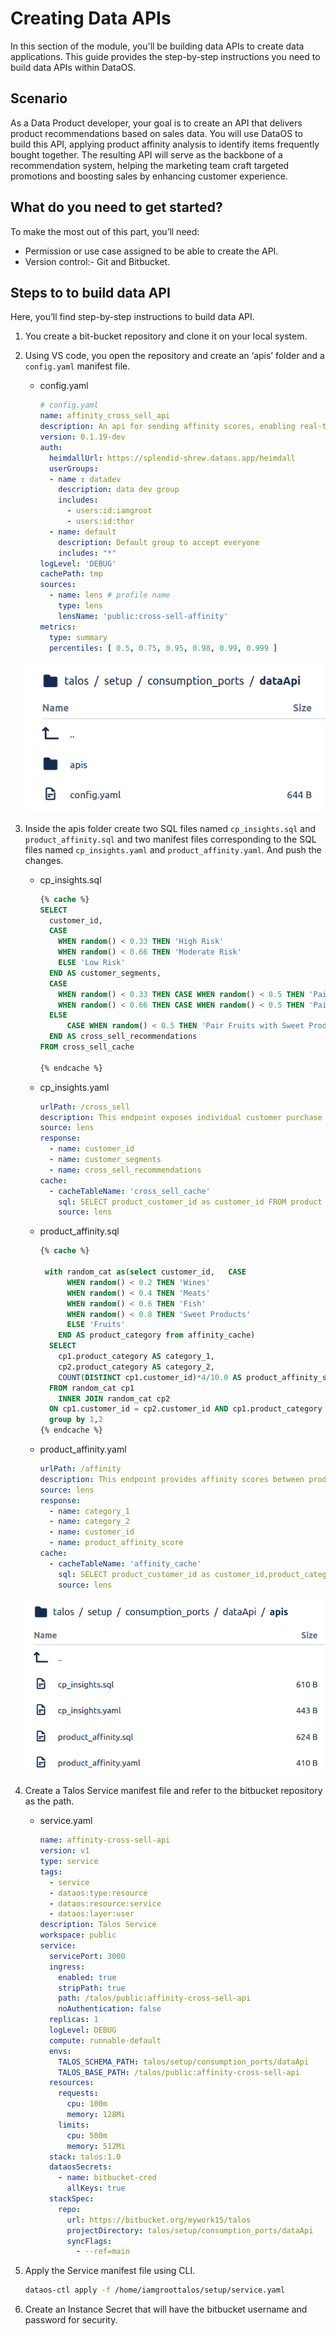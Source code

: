 # Creating Data APIs

In this section of the module, you'll be building data APIs to create data applications. This guide provides the step-by-step instructions you need to build data APIs within DataOS.

## Scenario

As a Data Product developer, your goal is to create an API that delivers product recommendations based on sales data. You will use DataOS to build this API, applying product affinity analysis to identify items frequently bought together. The resulting API will serve as the backbone of a recommendation system, helping the marketing team craft targeted promotions and boosting sales by enhancing customer experience.

## What do you need to get started?

To make the most out of this part, you’ll need:

- Permission or use case assigned to be able to create the API.
- Version control:- Git and Bitbucket.

## Steps to to build data API

Here, you’ll find step-by-step instructions to build data API. 

1. You create a bit-bucket repository and clone it on your local system.
2. Using VS code, you open the repository and create an ‘apis’ folder and a `config.yaml` manifest file.
    - config.yaml
        
        ```yaml
        # config.yaml
        name: affinity_cross_sell_api
        description: An api for sending affinity scores, enabling real-time cross-sell recommendations. 
        version: 0.1.19-dev
        auth:
          heimdallUrl: https://splendid-shrew.dataos.app/heimdall
          userGroups:
          - name : datadev
            description: data dev group
            includes:
              - users:id:iamgroot
              - users:id:thor
          - name: default
            description: Default group to accept everyone
            includes: "*"
        logLevel: 'DEBUG' 
        cachePath: tmp
        sources:
          - name: lens # profile name
            type: lens
            lensName: 'public:cross-sell-affinity'
        metrics:
          type: summary
          percentiles: [ 0.5, 0.75, 0.95, 0.98, 0.99, 0.999 ]
        ```
        
    
    ![image.png](/learn/dp_developer_learn_track/data_api/image.png)
    
3. Inside the apis folder create two SQL files named `cp_insights.sql` and `product_affinity.sql` and two manifest files corresponding to the SQL files named `cp_insights.yaml` and `product_affinity.yaml`. And push the changes.
    - cp_insights.sql
        
        ```sql
        {% cache %}
        SELECT 
          customer_id,
          CASE 
            WHEN random() < 0.33 THEN 'High Risk'
            WHEN random() < 0.66 THEN 'Moderate Risk'
            ELSE 'Low Risk'
          END AS customer_segments,
          CASE 
            WHEN random() < 0.33 THEN CASE WHEN random() < 0.5 THEN 'Pair Wine with Meat' ELSE 'Pair Fish with Sweet Products' END
            WHEN random() < 0.66 THEN CASE WHEN random() < 0.5 THEN 'Pair Meat with Fruits' ELSE 'Pair Wine with Fish' END
          ELSE 
              CASE WHEN random() < 0.5 THEN 'Pair Fruits with Sweet Products' ELSE 'Pair Wine with Fruits' END 
          END AS cross_sell_recommendations
        FROM cross_sell_cache
        
        {% endcache %}
        ```
        
    - cp_insights.yaml
        
        ```yaml
        urlPath: /cross_sell
        description: This endpoint exposes individual customer purchase data and recommended cross-sell products for integration into CRM or sales platforms. 
        source: lens
        response:
          - name: customer_id
          - name: customer_segments
          - name: cross_sell_recommendations
        cache:
          - cacheTableName: 'cross_sell_cache'
            sql: SELECT product_customer_id as customer_id FROM product
            source: lens
        ```
        
    - product_affinity.sql
        
        ```sql
        {% cache %}
        
         with random_cat as(select customer_id,   CASE
              WHEN random() < 0.2 THEN 'Wines'
              WHEN random() < 0.4 THEN 'Meats'
              WHEN random() < 0.6 THEN 'Fish'
              WHEN random() < 0.8 THEN 'Sweet Products'
              ELSE 'Fruits'
            END AS product_category from affinity_cache) 
          SELECT 
            cp1.product_category AS category_1,
            cp2.product_category AS category_2,
            COUNT(DISTINCT cp1.customer_id)*4/10.0 AS product_affinity_score
          FROM random_cat cp1
            INNER JOIN random_cat cp2 
          ON cp1.customer_id = cp2.customer_id AND cp1.product_category <> cp2.product_category 
          group by 1,2
        {% endcache %}
        ```
        
    - product_affinity.yaml
        
        ```yaml
        urlPath: /affinity
        description: This endpoint provides affinity scores between product categories, enabling real-time cross-sell recommendations. 
        source: lens
        response:
          - name: category_1
          - name: category_2
          - name: customer_id
          - name: product_affinity_score
        cache:
          - cacheTableName: 'affinity_cache'
            sql: SELECT product_customer_id as customer_id,product_category FROM product
            source: lens
        ```
        
    
    ![image.png](/learn/dp_developer_learn_track/data_api/image1.png)
    
4. Create a Talos Service manifest file and refer to the bitbucket repository as the path.
    - service.yaml
        
        ```yaml
        name: affinity-cross-sell-api
        version: v1
        type: service
        tags:
          - service
          - dataos:type:resource
          - dataos:resource:service
          - dataos:layer:user
        description: Talos Service
        workspace: public
        service:
          servicePort: 3000
          ingress:
            enabled: true
            stripPath: true
            path: /talos/public:affinity-cross-sell-api
            noAuthentication: false
          replicas: 1
          logLevel: DEBUG
          compute: runnable-default
          envs:
            TALOS_SCHEMA_PATH: talos/setup/consumption_ports/dataApi
            TALOS_BASE_PATH: /talos/public:affinity-cross-sell-api
          resources:
            requests:
              cpu: 100m
              memory: 128Mi
            limits:
              cpu: 500m
              memory: 512Mi
          stack: talos:1.0
          dataosSecrets:
            - name: bitbucket-cred
              allKeys: true
          stackSpec:
            repo:
              url: https://bitbucket.org/mywork15/talos
              projectDirectory: talos/setup/consumption_ports/dataApi
              syncFlags:
                - --ref=main
        ```
        
5. Apply the Service manifest file using CLI.
    
    ```bash
    dataos-ctl apply -f /home/iamgroottalos/setup/service.yaml
    ```
    
6. Create an Instance Secret that will have the bitbucket username and password for security.